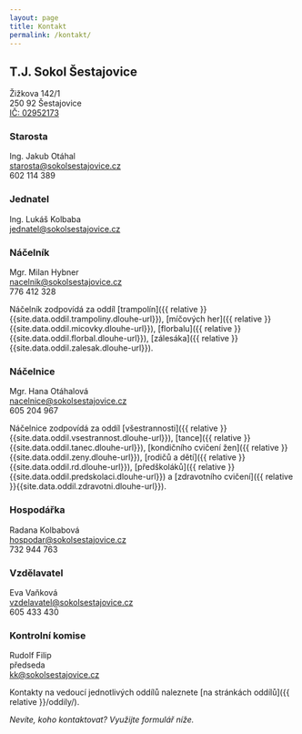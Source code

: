```yaml
---
layout: page
title: Kontakt
permalink: /kontakt/
---
```


## T.J. Sokol Šestajovice

Žižkova 142/1  
250 92 Šestajovice  
[IČ: 02952173](https://or.justice.cz/ias/ui/rejstrik-firma.vysledky?subjektId=867001&typ=PLATNY)  

### Starosta

Ing. Jakub Otáhal  
[starosta@sokolsestajovice.cz](mailto:starosta@sokolsestajovice.cz)  
602 114 389

### Jednatel

Ing. Lukáš Kolbaba  
[jednatel@sokolsestajovice.cz](mailto:jednatel@sokolsestajovice.cz)  

### Náčelník

Mgr. Milan Hybner  
[nacelnik@sokolsestajovice.cz](mailto:nacelnik@sokolsestajovice.cz)  
776 412 328

Náčelník zodpovídá za oddíl
[trampolín]({{ relative }}{{site.data.oddil.trampoliny.dlouhe-url}}),
[míčových her]({{ relative }}{{site.data.oddil.micovky.dlouhe-url}}),
[florbalu]({{ relative }}{{site.data.oddil.florbal.dlouhe-url}}),
[zálesáka]({{ relative }}{{site.data.oddil.zalesak.dlouhe-url}}).

### Náčelnice

Mgr. Hana Otáhalová  
[nacelnice@sokolsestajovice.cz](mailto:nacelnice@sokolsestajovice.cz)   
605 204 967

Náčelnice zodpovídá za oddíl 
[všestrannosti]({{ relative }}{{site.data.oddil.vsestrannost.dlouhe-url}}), 
[tance]({{ relative }}{{site.data.oddil.tanec.dlouhe-url}}), 
[kondičního cvičení žen]({{ relative }}{{site.data.oddil.zeny.dlouhe-url}}),
[rodičů a dětí]({{ relative }}{{site.data.oddil.rd.dlouhe-url}}), 
[předškoláků]({{ relative }}{{site.data.oddil.predskolaci.dlouhe-url}}) a 
[zdravotního cvičení]({{ relative }}{{site.data.oddil.zdravotni.dlouhe-url}}).

### Hospodářka

Radana Kolbabová  
[hospodar@sokolsestajovice.cz](mailto:hospodar@sokolsestajovice.cz)  
732 944 763

### Vzdělavatel

Eva Vaňková  
[vzdelavatel@sokolsestajovice.cz](mailto:vzdelavatel@sokolsestajovice.cz)  
605 433 430

### Kontrolní komise

Rudolf Filip  
předseda  
[kk@sokolsestajovice.cz](mailto:kk@sokolsestajovice.cz)  

Kontakty na vedoucí jednotlivých oddílů naleznete [na stránkách oddílů]({{ relative }}/oddily/).

_Nevíte, koho kontaktovat? Využijte formulář níže._
